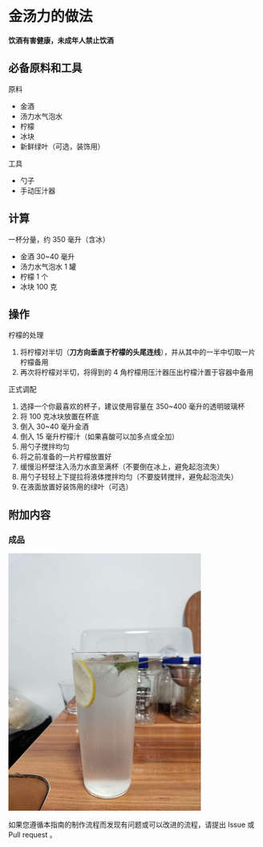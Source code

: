# 金汤力的做法

**饮酒有害健康，未成年人禁止饮酒**

## 必备原料和工具

原料

- 金酒
- 汤力水气泡水
- 柠檬
- 冰块
- 新鲜绿叶（可选，装饰用）

工具

- 勺子
- 手动压汁器

## 计算

一杯分量，约 350 毫升（含冰）

- 金酒 30~40 毫升
- 汤力水气泡水 1 罐
- 柠檬 1 个
- 冰块 100 克

## 操作

柠檬的处理

1. 将柠檬对半切（**刀方向垂直于柠檬的头尾连线**），并从其中的一半中切取一片柠檬备用
2. 再次将柠檬对半切，将得到的 4 角柠檬用压汁器压出柠檬汁置于容器中备用



正式调配

1. 选择一个你最喜欢的杯子，建议使用容量在 350~400 毫升的透明玻璃杯
2. 将 100 克冰块放置在杯底
3. 倒入 30~40 毫升金酒
4. 倒入 15 毫升柠檬汁（如果喜酸可以加多点或全加）
5. 用勺子搅拌均匀
6. 将之前准备的一片柠檬放置好
7. 缓慢沿杯壁注入汤力水直至满杯（不要倒在冰上，避免起泡流失）
8. 用勺子轻轻上下提拉将液体搅拌均匀（不要旋转搅拌，避免起泡流失）
9. 在液面放置好装饰用的绿叶（可选）

## 附加内容

### 成品

<img alt="gin-tonic" src="./gin-tonic.jpg" style="zoom:50%;" />


如果您遵循本指南的制作流程而发现有问题或可以改进的流程，请提出 Issue 或 Pull request 。

